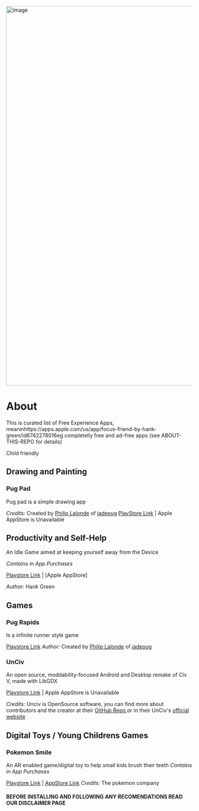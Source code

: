 <img width="1536" height="1024" alt="image" src="https://github.com/user-attachments/assets/55e52258-d0f9-406c-a96a-0e0886a9868a" />

# About
This is curated list of Free Experience Apps, meaninhttps://apps.apple.com/us/app/focus-friend-by-hank-green/id6742278016eg completelly free and ad-free apps (see ABOUT-THIS-REPO for details)

Child friendly

## Drawing and Painting
###  Pug Pad
Pug pad is a simple drawing app 

*Credits:* Created by [Philip Lalonde](https://www.linkedin.com/in/philip-lalonde) of [jadepug]([https://www.reddit.com/user/jadepug/](https://www.jadepug.com/))
[PlayStore Link](https://play.google.com/store/apps/details?id=jadepug.pugpad)  | Apple AppStore is Unavailable

## Productivity and Self-Help
An Idle Game aimed at keeping yourself away from the Device

_Contains in App Purchases_

[Playstore Link](https://play.google.com/store/apps/details?id=com.underthing.focus.friend) | [Apple AppStore]

*Author:* Hank Green

## Games

### Pug Rapids

Is a infinite runner style game

[Playstore Link](https://play.google.com/store/apps/details?id=lalonde.jadepug.jade_rapids_game)
*Author:* Created by [Philip Lalonde](https://www.linkedin.com/in/philip-lalonde) of [jadepug]([https://www.reddit.com/user/jadepug/](https://www.jadepug.com/))

###  UnCiv
An open source, moddability-focused Android and Desktop remake of Civ V, made with LibGDX

[Playstore Link](https://play.google.com/store/apps/details?id=com.unciv.app) | Apple AppStore is Unavailable

*Credits:* Unciv is OpenSource software, you can find more about contributors and the creator at their [GitHub Repo ](https://github.com/yairm210/Unciv) or in their UnCiv's [official website ](https://yairm210.github.io/Unciv/)


## Digital Toys / Young Childrens Games

### Pokemon Smile

An AR enabled game/digital toy to help small kids brush their teeth
_Contains in App Purchases_

[Playstore Link](https://play.google.com/store/apps/details?id=jp.pokemon.pokemonsmile) | [AppStore Link](https://apps.apple.com/br/app/pok%C3%A9mon-smile/id1512331079)
*Credits:* The pokemon company

#### BEFORE INSTALLING AND FOLLOWING ANY RECOMENDATIONS READ OUR DISCLAIMER PAGE
